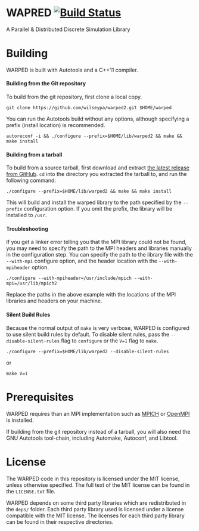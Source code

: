 # WAPRED [![Build Status](http://img.shields.io/travis/wilseypa/warped2/master.svg)](https://travis-ci.org/wilseypa/warped2)

A Parallel & Distributed Discrete Simulation Library

# Building

WARPED is built with Autotools and a C++11 compiler.

#### Building from the Git repository

To build from the git repository, first clone a local copy.

	git clone https://github.com/wilseypa/warped2.git $HOME/warped

You can run the Autotools build without any options, although specifying a prefix (install
location) is recommended.

	autoreconf -i && ./configure --prefix=$HOME/lib/warped2 && make && make install

#### Building from a tarball

To build from a source tarball, first download and extract [the latest release from
GitHub](https://github.com/wilseypa/warped/releases). `cd` into the directory you
extracted the tarball to, and run the following command:

	./configure --prefix=$HOME/lib/warped2 && make && make install

This will build and install the warped library to the path specified by the `--prefix`
configuration option. If you omit the prefix, the library will be installed to `/usr`.

#### Troubleshooting

If you get a linker error telling you that the MPI library could not be found, you may need
to specify the path to the MPI headers and libraries manually in the configuration
step. You can specify the path to the library file with the `--with-mpi` configure option,
and the header location with the `--with-mpiheader` option.

 	./configure --with-mpiheader=/usr/include/mpich --with-mpi=/usr/lib/mpich2

Replace the paths in the above example with the locations of the MPI libraries and headers
on your machine.   

#### Silent Build Rules

Because the normal output of `make` is very verbose, WARPED is configured to use silent
build rules by default. To disable silent rules, pass the `--disable-silent-rules` flag to
`configure` or the `V=1` flag to `make`.

    ./configure --prefix=$HOME/lib/warped2 --disable-silent-rules

or

    make V=1

# Prerequisites

WARPED requires than an MPI implementation such as [MPICH](http://www.mpich.org/) or
[OpenMPI](http://www.open-mpi.org/) is installed.  

If building from the git repository instead of a tarball, you  will also need the GNU
Autotools tool-chain, including Automake, Autoconf, and Libtool. 

# License

The WARPED code in this repository is licensed under the MIT license, unless otherwise
specified. The full text of the MIT license can be found in the `LICENSE.txt` file.  

WARPED depends on some third party libraries which are redistributed in the `deps/`
folder. Each third party library used is licensed under a license compatible with the MIT
license. The licenses for each third party library can be found in their respective
directories. 

